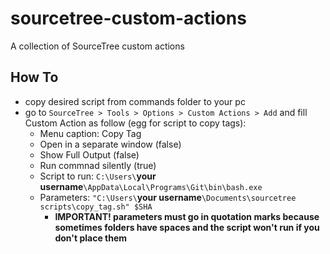 # sourcetree-custom-actions
A collection of SourceTree custom actions

## How To
- copy desired script from commands folder to your pc
- go to ```SourceTree > Tools > Options > Custom Actions > Add``` and fill Custom Action as follow (egg for script to copy tags):
  - Menu caption: Copy Tag
  - Open in a separate window (false)
  - Show Full Output (false)
  - Run commnad silently (true)
  - Script to run: ```C:\Users\```**your username**```\AppData\Local\Programs\Git\bin\bash.exe```
  - Parameters: ```"C:\Users\```**your username**```\Documents\sourcetree scripts\copy_tag.sh" $SHA```
    - __IMPORTANT! parameters must go in quotation marks because sometimes folders have spaces and the script won't run if you don't place them__

